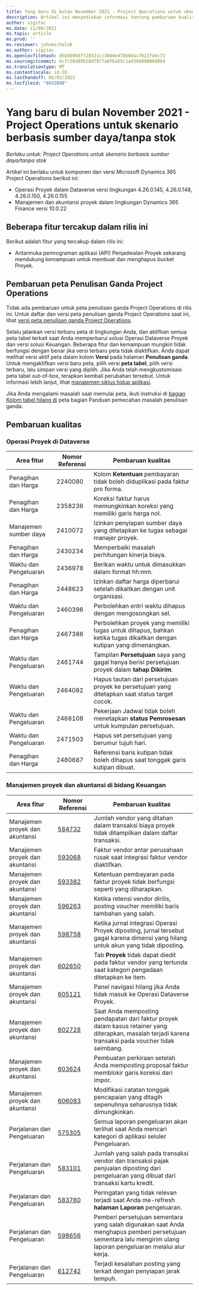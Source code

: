 ```yaml
---
title: Yang baru di bulan November 2021 - Project Operations untuk skenario berbasis sumber daya/tanpa stok
description: Artikel ini menyediakan informasi tentang pembaruan kualitas yang tersedia dalam rilis Operasi Proyek November 2021 untuk skenario berbasis sumber daya/non-stok.
author: sigitac
ms.date: 11/09/2021
ms.topic: article
ms.prod: ''
ms.reviewer: johnmichalak
ms.author: sigitac
ms.openlocfilehash: d5b58965f728321cc30d4e476b0dacf621fdec71
ms.sourcegitcommit: 6cfc50d89528df977a8f6a55c1ad39d99800d9b4
ms.translationtype: MT
ms.contentlocale: id-ID
ms.lasthandoff: 06/03/2022
ms.locfileid: "8932898"
---
```

# <a name="whats-new-november-2021---project-operations-for-resourcenon-stocked-based-scenarios"></a>Yang baru di bulan November 2021 - Project Operations untuk skenario berbasis sumber daya/tanpa stok

*Berlaku untuk: Project Operations untuk skenario berbasis sumber daya/tanpa stok*

Artikel ini berlaku untuk komponen dan versi Microsoft Dynamics 365 Project Operations berikut ini:

- Operasi Proyek dalam Dataverse versi lingkungan 4.26.0.145, 4.26.0.148, 4.26.0.150, 4.26.0.155
- Manajemen dan akuntansi proyek dalam lingkungan Dynamics 365 Finance versi 10.0.22

## <a name="features-included-in-this-release"></a>Beberapa fitur tercakup dalam rilis ini

Berikut adalah fitur yang tercakup dalam rilis ini:

- Antarmuka pemrograman aplikasi (API) Penjadwalan Proyek sekarang mendukung kemampuan untuk membuat dan menghapus bucket Proyek.

## <a name="project-operations-dual-write-maps-updates"></a>Pembaruan peta Penulisan Ganda Project Operations

Tidak ada pembaruan untuk peta penulisan ganda Project Operations di rilis ini. Untuk daftar dan versi peta penulisan ganda Project Operations saat ini, lihat [versi peta penulisan ganda Project Operations](/dynamics365/project-operations/environment/resource-dual-write-maps).

Selalu jalankan versi terbaru peta di lingkungan Anda, dan aktifkan semua peta tabel terkait saat Anda memperbarui solusi Operasi Dataverse Proyek dan versi solusi Keuangan. Beberapa fitur dan kemampuan mungkin tidak berfungsi dengan benar jika versi terbaru peta tidak diaktifkan. Anda dapat melihat versi aktif peta dalam kolom **Versi** pada halaman **Penulisan ganda**. Untuk mengaktifkan versi baru peta, pilih versi **peta tabel**, pilih versi terbaru, lalu simpan versi yang dipilih. Jika Anda telah mengkustomisasi peta tabel out-of-box, terapkan kembali perubahan tersebut. Untuk informasi lebih lanjut, lihat [manajemen siklus hidup aplikasi](/dynamics365/fin-ops-core/dev-itpro/data-entities/dual-write/app-lifecycle-management).

Jika Anda mengalami masalah saat memulai peta, ikuti instruksi di [bagian Kolom tabel hilang di](/dynamics365/fin-ops-core/dev-itpro/data-entities/dual-write/dual-write-troubleshooting-finops-upgrades#missing-table-columns-issue-on-maps) peta bagian Panduan pemecahan masalah penulisan ganda.

## <a name="quality-updates"></a>Pembaruan kualitas

### <a name="project-operations-in-dataverse"></a>Operasi Proyek di Dataverse

| Area fitur | Nomor Referensi | Pembaruan kualitas |
| --- | --- | --- |
| Penagihan dan Harga | 2240080 | Kolom **Ketentuan** pembayaran tidak boleh diduplikasi pada faktur pro forma. |
| Penagihan dan Harga | 2358236 | Koreksi faktur harus memungkinkan koreksi yang memiliki garis harga nol. |
| Manajemen sumber daya | 2410072 | Izinkan penyiapan sumber daya yang ditetapkan ke tugas sebagai manajer proyek. |
| Penagihan dan Harga | 2430234 | Memperbaiki masalah perhitungan kinerja biaya. |
| Waktu dan Pengeluaran | 2436978 | Berikan waktu untuk dimasukkan dalam format hh:mm. |
| Penagihan dan Harga | 2448623 | Izinkan daftar harga diperbarui setelah dikaitkan dengan unit organisasi. |
| Waktu dan Pengeluaran | 2460396 | Perbolehkan entri waktu dihapus dengan mengosongkan sel. |
| Penagihan dan Harga | 2467386 | Perbolehkan proyek yang memiliki tugas untuk dihapus, bahkan ketika tugas dikaitkan dengan kutipan yang dimenangkan. |
| Waktu dan Pengeluaran | 2461744 | Tampilan **Persetujuan** saya yang gagal hanya berisi persetujuan proyek dalam **tahap Dikirim**. |
| Waktu dan Pengeluaran | 2464082 | Hapus tautan dari persetujuan proyek ke persetujuan yang ditetapkan saat status target cocok. |
| Waktu dan Pengeluaran | 2468108 | Pekerjaan Jadwal tidak boleh menetapkan **status Pemrosesan** untuk kumpulan persetujuan. |
| Waktu dan Pengeluaran | 2471503 | Hapus set persetujuan yang berumur tujuh hari. |
| Penagihan dan Harga | 2480687 | Referensi baris kutipan tidak boleh dihapus saat tonggak garis kutipan dibuat. |

### <a name="project-management-and-accounting-in-finance"></a>Manajemen proyek dan akuntansi di bidang Keuangan

| Area fitur | Nomor Referensi | Pembaruan kualitas |
| --- | --- | --- |
| Manajemen proyek dan akuntansi | [584732](https://fix.lcs.dynamics.com/Issue/Details/?bugId=584732) | Jumlah vendor yang ditahan dalam transaksi biaya proyek tidak ditampilkan dalam daftar transaksi. |
| Manajemen proyek dan akuntansi | [593068](https://fix.lcs.dynamics.com/Issue/Details/?bugId=593068) | Faktur vendor antar perusahaan rusak saat integrasi faktur vendor diaktifkan. |
| Manajemen proyek dan akuntansi | [593382](https://fix.lcs.dynamics.com/Issue/Details/?bugId=593382) | Ketentuan pembayaran pada faktur proyek tidak berfungsi seperti yang diharapkan. |
| Manajemen proyek dan akuntansi | [596263](https://fix.lcs.dynamics.com/Issue/Details/?bugId=596263) | Ketika retensi vendor dirilis, posting voucher memiliki baris tambahan yang salah. |
| Manajemen proyek dan akuntansi | [598758](https://fix.lcs.dynamics.com/Issue/Details/?bugId=598758) | Ketika jurnal integrasi Operasi Proyek diposting, jurnal tersebut gagal karena dimensi yang hilang untuk akun yang tidak diposting. |
| Manajemen proyek dan akuntansi | [602650](https://fix.lcs.dynamics.com/Issue/Details/?bugId=602650) | Tab **Proyek** tidak dapat diedit pada faktur vendor yang tertunda saat kategori pengadaan ditetapkan ke item. |
| Manajemen proyek dan akuntansi | [605121](https://fix.lcs.dynamics.com/Issue/Details/?bugId=605121) | Panel navigasi hilang jika Anda tidak masuk ke Operasi Dataverse Proyek. |
| Manajemen proyek dan akuntansi | [602728](https://fix.lcs.dynamics.com/Issue/Details/?bugId=602728) | Saat Anda memposting pendapatan dari faktur proyek dalam kasus retainer yang diterapkan, masalah terjadi karena transaksi pada voucher tidak seimbang. |
| Manajemen proyek dan akuntansi | [603624](https://fix.lcs.dynamics.com/Issue/Details/?bugId=603624) | Pembuatan perkiraan setelah Anda memposting proposal faktur memblokir garis koreksi dari impor. |
| Manajemen proyek dan akuntansi | [606083](https://fix.lcs.dynamics.com/Issue/Details/?bugId=606083) | Modifikasi catatan tonggak pencapaian yang ditagih sepenuhnya seharusnya tidak dimungkinkan. |
| Perjalanan dan Pengeluaran | [575305](https://fix.lcs.dynamics.com/Issue/Details/?bugId=575305) | Semua laporan pengeluaran akan terlihat saat Anda mencari kategori di aplikasi seluler Pengeluaran. |
| Perjalanan dan Pengeluaran | [583101](https://fix.lcs.dynamics.com/Issue/Details/?bugId=583101) | Jumlah yang salah pada transaksi vendor dan transaksi pajak penjualan diposting dari pengeluaran yang dibuat dari transaksi kartu kredit. |
| Perjalanan dan Pengeluaran | [583760](https://fix.lcs.dynamics.com/Issue/Details/?bugId=583760) | Peringatan yang tidak relevan terjadi saat Anda me-refresh **halaman Laporan** pengeluaran. |
| Perjalanan dan Pengeluaran | [598656](https://fix.lcs.dynamics.com/Issue/Details/?bugId=598656) | Pemberi persetujuan sementara yang salah digunakan saat Anda menghapus pemberi persetujuan sementara lalu mengirim ulang laporan pengeluaran melalui alur kerja. |
| Perjalanan dan Pengeluaran | [612742](https://fix.lcs.dynamics.com/Issue/Details/?bugId=612742) | Terjadi kesalahan posting yang terkait dengan penyiapan jarak tempuh. |
